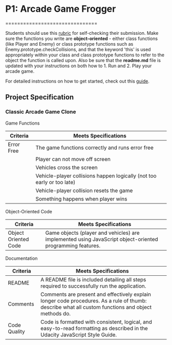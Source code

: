 # P1: Arcade Game Frogger
===============================

Students should use this [rubric](https://review.udacity.com/#!/projects/2696458597/rubric) for self-checking their submission. Make sure the functions you write are **object-oriented** - either class functions (like Player and Enemy) or class prototype functions such as Enemy.prototype.checkCollisions, and that the keyword 'this' is used appropriately within your class and class prototype functions to refer to the object the function is called upon. Also be sure that the **readme.md** file is updated with your instructions on both how to 1. Run and 2. Play your arcade game.

For detailed instructions on how to get started, check out this [guide](https://docs.google.com/document/d/1v01aScPjSWCCWQLIpFqvg3-vXLH2e8_SZQKC8jNO0Dc/pub?embedded=true).



## Project Specification

### Classic Arcade Game Clone

Game Functions
	


|  Criteria   | Meets Specifications                              |  
|-------------|---------------------------------------------------|
|  Error Free | The game functions correctly and runs error free  |   
|             | Player can not move off screen |
|             |  Vehicles cross the screen |
|             | Vehicle-player collisions happen logically (not too early or too late)|
|             | Vehicle-player collision resets the game|
|             | Something happens when player wins|
    



Object-Oriented Code

|  Criteria             | Meets Specifications                                                                          |  
|-----------------------|-----------------------------------------------------------------------------------------------|
|  Object Oriented Code | Game objects (player and vehicles) are implemented using JavaScript object-oriented programming features. |   




Documentation

|  Criteria     | Meets Specifications                              |  
|---------------|---------------------------------------------------|
|  README       | A README file is included detailing all steps required to successfully run the application.  |   
|  Comments     | Comments are present and effectively explain longer code procedures. As a rule of thumb: describe what all custom functions and object methods do. |
|  Code Quality |  Code is formatted with consistent, logical, and easy-to-read formatting as described in the Udacity JavaScript Style Guide. |
